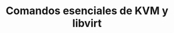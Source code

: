 ---
title: Comandos esenciales de KVM y libvirt
menu:
  sidebar:
    name: Comandos esenciales
    identifier: comandos-esenciales-kvm
    parent: recursos-kvm
    weight: 1
---